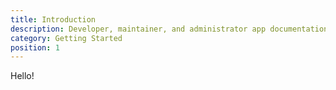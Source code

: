 ```yaml
---
title: Introduction
description: Developer, maintainer, and administrator app documentation.
category: Getting Started
position: 1
---
```


Hello!
